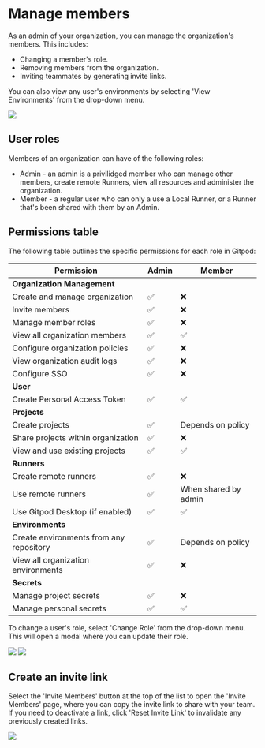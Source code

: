 # Manage members

As an admin of your organization, you can manage the organization's members. This includes:

* Changing a member's role.
* Removing members from the organization.
* Inviting teammates by generating invite links.

You can also view any user's environments by selecting 'View Environments' from the drop-down menu.

<Frame caption="Manager org members">
  <img src="https://www.gitpod.io/images/docs/flex/organizations/members-list-options.png" />
</Frame>

## User roles

Members of an organization can have of the following roles:

* Admin - an admin is a privilidged member who can manage other members, create remote Runners, view all resources and administer the organization.
* Member - a regular user who can only a use a Local Runner, or a Runner that's been shared with them by an Admin.

## Permissions table

The following table outlines the specific permissions for each role in Gitpod:

| Permission                              | Admin | Member               |
| --------------------------------------- | ----- | -------------------- |
| **Organization Management**             |       |                      |
| Create and manage organization          | ✅     | ❌                    |
| Invite members                          | ✅     | ❌                    |
| Manage member roles                     | ✅     | ❌                    |
| View all organization members           | ✅     | ✅                    |
| Configure organization policies         | ✅     | ❌                    |
| View organization audit logs            | ✅     | ❌                    |
| Configure SSO                           | ✅     | ❌                    |
| **User**                                |       |                      |
| Create Personal Access Token            | ✅     | ✅                    |
| **Projects**                            |       |                      |
| Create projects                         | ✅     | Depends on policy    |
| Share projects within organization      | ✅     | ❌                    |
| View and use existing projects          | ✅     | ✅                    |
| **Runners**                             |       |                      |
| Create remote runners                   | ✅     | ❌                    |
| Use remote runners                      | ✅     | When shared by admin |
| Use Gitpod Desktop (if enabled)         | ✅     | ✅                    |
| **Environments**                        |       |                      |
| Create environments from any repository | ✅     | Depends on policy    |
| View all organization environments      | ✅     | ❌                    |
| **Secrets**                             |       |                      |
| Manage project secrets                  | ✅     | ❌                    |
| Manage personal secrets                 | ✅     | ✅                    |

To change a user's role, select 'Change Role' from the drop-down menu. This will open a modal where you can update their role.

<Frame caption="Change role">
  <img src="https://www.gitpod.io/images/docs/flex/organizations/change-role.png" />
</Frame>

<Frame caption="Change member role">
  <img src="https://www.gitpod.io/images/docs/flex/organizations/change-member-role.png" />
</Frame>

## Create an invite link

Select the 'Invite Members' button at the top of the list to open the 'Invite Members' page, where you can copy the invite link to share with your team. If you need to deactivate a link, click 'Reset Invite Link' to invalidate any previously created links.

<Frame caption="Invite members">
  <img src="https://www.gitpod.io/images/docs/flex/organizations/invite-members.png" />
</Frame>
